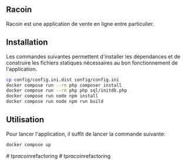 ## Racoin

Racoin est une application de vente en ligne entre particulier.

## Installation
Les commandes suivantes permettent d'installer les dépendances et de construire les fichiers statiques nécessaires au bon fonctionnement de l'application.
```bash
cp config/config.ini.dist config/config.ini
docker compose run --rm php composer install
docker compose run --rm php php sql/initdb.php
docker compose run node npm install
docker compose run node npm run build

```

## Utilisation
Pour lancer l'application, il suffit de lancer la commande suivante:
```bash
docker compose up
```
#   t p _ r a c o i n _ r e f a c t o r i n g  
 #   t p _ r a c o i n _ r e f a c t o r i n g  
 